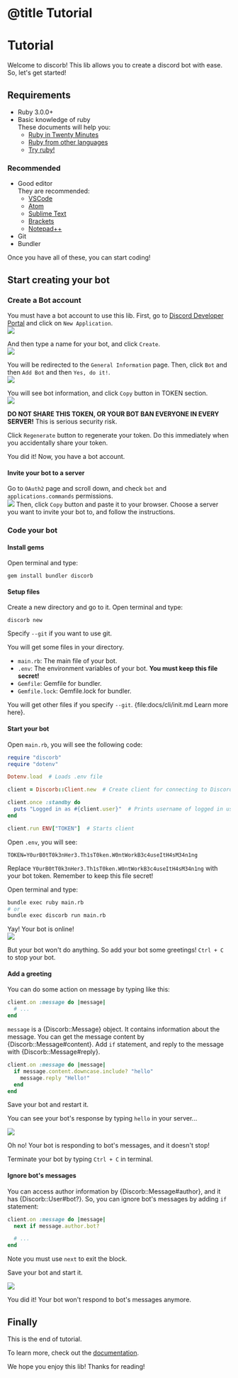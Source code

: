 # @title Tutorial

# Tutorial

Welcome to discorb! This lib allows you to create a discord bot with ease. So, let's get started!

## Requirements

- Ruby 3.0.0+
- Basic knowledge of ruby  
    These documents will help you:
    - [Ruby in Twenty Minutes](https://www.ruby-lang.org/en/documentation/quickstart/)
    - [Ruby from other languages](https://www.ruby-lang.org/en/documentation/ruby-from-other-languages/)
    - [Try ruby!](https://try.ruby-lang.org/)

### Recommended

- Good editor  
    They are recommended:
    - [VSCode](https://code.visualstudio.com/)
    - [Atom](https://atom.io/)
    - [Sublime Text](https://www.sublimetext.com/)
    - [Brackets](https://brackets.io/)
    - [Notepad++](https://notepad-plus-plus.org/)
- Git
- Bundler

Once you have all of these, you can start coding!

## Start creating your bot

### Create a Bot account

You must have a bot account to use this lib. First, go to [Discord Developer Portal](https://discord.com/developers/applications) and click on `New Application`.  
![](./assets/01_new_app.png)

And then type a name for your bot, and click `Create`.  
![](./assets/02_bot_name.png)

You will be redirected to the `General Information` page.
Then, click `Bot` and then `Add Bot` and then `Yes, do it!`.  
![](./assets/03_add_bot.png)

You will see bot information, and click `Copy` button in TOKEN section.  
![](./assets/04_token_copy.png)

**DO NOT SHARE THIS TOKEN, OR YOUR BOT BAN EVERYONE IN EVERY SERVER!**
This is serious security risk.

Click `Regenerate` button to regenerate your token. Do this immediately when you accidentally share your token.

You did it! Now, you have a bot account.

#### Invite your bot to a server

Go to `OAuth2` page and scroll down, and check `bot` and `applications.commands` permissions.  
![](./assets/05_oauth.png)
Then, click `Copy` button and paste it to your browser.
Choose a server you want to invite your bot to, and follow the instructions.

### Code your bot

#### Install gems

Open terminal and type:

```
gem install bundler discorb
```

#### Setup files

Create a new directory and go to it.
Open terminal and type:

```
discorb new
```

Specify `--git` if you want to use git.

You will get some files in your directory.

- `main.rb`: The main file of your bot.
- `.env`: The environment variables of your bot. **You must keep this file secret!**
- `Gemfile`: Gemfile for bundler.
- `Gemfile.lock`: Gemfile.lock for bundler.

You will get other files if you specify `--git`.
{file:docs/cli/init.md Learn more here}.

#### Start your bot

Open `main.rb`, you will see the following code:

```ruby
require "discorb"
require "dotenv"

Dotenv.load  # Loads .env file

client = Discorb::Client.new  # Create client for connecting to Discord

client.once :standby do
  puts "Logged in as #{client.user}"  # Prints username of logged in user
end

client.run ENV["TOKEN"]  # Starts client
```

Open `.env`, you will see:

```
TOKEN=Y0urB0tT0k3nHer3.Th1sT0ken.W0ntWorkB3c4useItH4sM34n1ng
```

Replace `Y0urB0tT0k3nHer3.Th1sT0ken.W0ntWorkB3c4useItH4sM34n1ng` with your bot token.
Remember to keep this file secret!

Open terminal and type:

```sh
bundle exec ruby main.rb
# or
bundle exec discorb run main.rb
```

Yay! Your bot is online!  
![](./assets/06_online.png)

But your bot won't do anything.
So add your bot some greetings!
`Ctrl + C` to stop your bot.

#### Add a greeting

You can do some action on message by typing like this:

```ruby
client.on :message do |message|
  # ...
end
```

`message` is a {Discorb::Message} object. It contains information about the message.
You can get the message content by {Discorb::Message#content}.
Add `if` statement, and reply to the message with {Discorb::Message#reply}.

```ruby
client.on :message do |message|
  if message.content.downcase.include? "hello"
    message.reply "Hello!"
  end
end
```

Save your bot and restart it.

You can see your bot's response by typing `hello` in your server...  

![](./assets/07_hello_infinite.png)

Oh no! Your bot is responding to bot's messages, and it doesn't stop!

Terminate your bot by typing `Ctrl + C` in terminal.

#### Ignore bot's messages

You can access author information by {Discorb::Message#author}, and it has {Discorb::User#bot?}.
So, you can ignore bot's messages by adding `if` statement:

```ruby
client.on :message do |message|
  next if message.author.bot?

  # ...
end
```

Note you must use `next` to exit the block.

Save your bot and start it.

![](./assets/08_hello_once.png)

You did it! Your bot won't respond to bot's messages anymore.

## Finally

This is the end of tutorial.

To learn more, check out the [documentation](https://discorb-lib.github.io/).

We hope you enjoy this lib! Thanks for reading!
